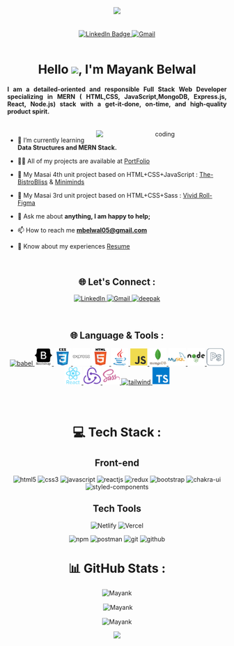 <div align=center>
<div id="header" >
  <img src="https://cdn.dribbble.com/users/730703/screenshots/6581243/avento.gif" width="450"/>
<br>
<br>
<br>
<div id="badges">
  <a href="https://https://www.linkedin.com/in/mayank-belwal-6bb808161/" target="_blank">
    <img src="https://img.shields.io/badge/LinkedIn-blue?style=for-the-badge&logo=linkedin&logoColor=white" alt="LinkedIn Badge"/>
  </a>
  <a href="mailto:mbelwal05MayankBelwal05@gmail.com" target="_blank">
    <img src="https://img.shields.io/badge/Gmail-D14836?style=for-the-badge&logo=gmail&logoColor=white" title="Gmail"  alt="Gmail"/>
  </a>
  
</div>
<img src="https://komarev.com/ghpvc/?username=MayankBelwal05&style=flat-square&color=blue" alt=""/>
</div>

<div>
  <h1>Hello <img src="https://media.giphy.com/media/hvRJCLFzcasrR4ia7z/giphy.gif" width="30px"/>, I'm Mayank Belwal</h1>
</div>
<h4 align="justify">I am a detailed-oriented and responsible Full Stack Web Developer specializing in MERN ( HTML,CSS, JavaScript,MongoDB, Express.js, React, Node.js) stack with a get-it-done, on-time, and high-quality product spirit.</h4>
<br>

<span>
<img align ="right" alt="coding" width = "300" src="https://raw.githubusercontent.com/TheDudeThatCode/TheDudeThatCode/master/Assets/Developer.gif">
 <div align="left">
   
- 🌱 I’m currently learning **Data Structures and MERN Stack.**

- 👨‍💻 All of my projects are available at <a href="">PortFolio</a>

- 🔭 My Masai 4th unit project based on HTML+CSS+JavaScript : <a href="https://neural-innovator-5123-lqyf.vercel.app/">The-BistroBliss</a>  & <a href="https://65ae0a3a32bdb7f45c486224--willowy-crepe-4809ab.netlify.app/html/">Miniminds</a>
- 🔭 My Masai 3rd unit project based on HTML+CSS+Sass : <a href="https://vivid-roll-405.netlify.app/">Vivid Roll-Figma</a>

- 💬 Ask me about **anything, I am happy to help;**

- 📫 How to reach me **mbelwal05@gmail.com**

- 📄 Know about my experiences  <a href="" target="_blank">Resume</a>
</div>

</span>
<br>


## 🌐 Let's Connect :

<a  href="https://https://www.linkedin.com/in/mayank-belwal-6bb808161/" target="_blank">
    <img src="https://img.shields.io/badge/LinkedIn-0077B5?style=for-the-badge&logo=linkedin&logoColor=white" title="LinkedIn"  alt="LinkedIn"/>
</a>
<a href="mailto:mbelwal05@gmail.com" target="_blank"> 
    <img src="https://img.shields.io/badge/Gmail-D14836?style=for-the-badge&logo=gmail&logoColor=white" title="Gmail"  alt="Gmail"/>
</a>
<a href="" target="_blank">
        <img src="https://img.shields.io/badge/Portfolio-18A303?style=for-the-badge&logo=ionic&logoColor=white" alt="deepak" />
</a>

</a>
<br>
<br>
<br>

## 🌐 Language & Tools :
<p align="center"> <a href="https://babeljs.io/" target="_blank" rel="noreferrer"> <img src="https://www.vectorlogo.zone/logos/babeljs/babeljs-icon.svg" alt="babel" width="40" height="40"/> </a> <a href="https://getbootstrap.com" target="_blank" rel="noreferrer"> <img src="https://raw.githubusercontent.com/devicons/devicon/master/icons/bootstrap/bootstrap-plain-wordmark.svg" alt="bootstrap" width="40" height="40"/> </a> <a href="https://www.w3schools.com/css/" target="_blank" rel="noreferrer"> <img src="https://raw.githubusercontent.com/devicons/devicon/master/icons/css3/css3-original-wordmark.svg" alt="css3" width="40" height="40"/> </a> <a href="https://expressjs.com" target="_blank" rel="noreferrer"> <img src="https://raw.githubusercontent.com/devicons/devicon/master/icons/express/express-original-wordmark.svg" alt="express" width="40" height="40"/> </a> <a href="https://www.w3.org/html/" target="_blank" rel="noreferrer"> <img src="https://raw.githubusercontent.com/devicons/devicon/master/icons/html5/html5-original-wordmark.svg" alt="html5" width="40" height="40"/> </a> <a href="https://www.java.com" target="_blank" rel="noreferrer"> <img src="https://raw.githubusercontent.com/devicons/devicon/master/icons/java/java-original.svg" alt="java" width="40" height="40"/> </a> <a href="https://developer.mozilla.org/en-US/docs/Web/JavaScript" target="_blank" rel="noreferrer"> <img src="https://raw.githubusercontent.com/devicons/devicon/master/icons/javascript/javascript-original.svg" alt="javascript" width="40" height="40"/> </a> <a href="https://www.mongodb.com/" target="_blank" rel="noreferrer"> <img src="https://raw.githubusercontent.com/devicons/devicon/master/icons/mongodb/mongodb-original-wordmark.svg" alt="mongodb" width="40" height="40"/> </a> <a href="https://www.mysql.com/" target="_blank" rel="noreferrer"> <img src="https://raw.githubusercontent.com/devicons/devicon/master/icons/mysql/mysql-original-wordmark.svg" alt="mysql" width="40" height="40"/> </a> <a href="https://nodejs.org" target="_blank" rel="noreferrer"> <img src="https://raw.githubusercontent.com/devicons/devicon/master/icons/nodejs/nodejs-original-wordmark.svg" alt="nodejs" width="40" height="40"/> </a> <a href="https://www.photoshop.com/en" target="_blank" rel="noreferrer"> <img src="https://raw.githubusercontent.com/devicons/devicon/master/icons/photoshop/photoshop-line.svg" alt="photoshop" width="40" height="40"/> </a> <a href="https://reactjs.org/" target="_blank" rel="noreferrer"> <img src="https://raw.githubusercontent.com/devicons/devicon/master/icons/react/react-original-wordmark.svg" alt="react" width="40" height="40"/> </a> <a href="https://redux.js.org" target="_blank" rel="noreferrer"> <img src="https://raw.githubusercontent.com/devicons/devicon/master/icons/redux/redux-original.svg" alt="redux" width="40" height="40"/> </a> <a href="https://sass-lang.com" target="_blank" rel="noreferrer"> <img src="https://raw.githubusercontent.com/devicons/devicon/master/icons/sass/sass-original.svg" alt="sass" width="40" height="40"/> </a> <a href="https://tailwindcss.com/" target="_blank" rel="noreferrer"> <img src="https://www.vectorlogo.zone/logos/tailwindcss/tailwindcss-icon.svg" alt="tailwind" width="40" height="40"/> </a> <a href="https://www.typescriptlang.org/" target="_blank" rel="noreferrer"> <img src="https://raw.githubusercontent.com/devicons/devicon/master/icons/typescript/typescript-original.svg" alt="typescript" width="40" height="40"/> </a> </p>

<br>
<br>


# 💻 Tech Stack :
<h2>Front-end</h2>
<p>
    <img src="https://img.shields.io/badge/HTML5-E34F26?style=for-the-badge&logo=html5&logoColor=white" alt="html5" />
    <img src="https://img.shields.io/badge/CSS3-1572B6?style=for-the-badge&logo=css3&logoColor=white" alt="css3" />
    <img src="https://img.shields.io/badge/JavaScript-323330?style=for-the-badge&logo=javascript&logoColor=F7DF1E" alt="javascript" />
    <img src="https://img.shields.io/badge/React-20232A?style=for-the-badge&logo=react&logoColor=61DAFB" alt="reactjs" /> <img src="https://img.shields.io/badge/Redux-593D88?style=for-the-badge&logo=redux&logoColor=white" alt="redux" />
    <img src="https://img.shields.io/badge/Bootstrap-563D7C?style=for-the-badge&logo=bootstrap&logoColor=white" alt="bootstrap" /> <img src="https://img.shields.io/badge/Chakra%20UI-3bc7bd?style=for-the-badge&logo=chakraui&logoColor=white" alt="chakra-ui" /> <img src="https://img.shields.io/badge/styled--components-DB7093?style=for-the-badge&logo=styled-components&logoColor=white" alt="styled-components" />
     
</p>

<h2>Tech Tools</h2>
<p>

![Netlify](https://img.shields.io/badge/netlify-%23000000.svg?style=for-the-badge&logo=netlify&logoColor=#00C7B7 "Netlify")
![Vercel](https://img.shields.io/badge/vercel-%23000000.svg?style=for-the-badge&logo=vercel&logoColor=white "Vercel")

<img src="https://img.shields.io/badge/npm-CB3837?style=for-the-badge&logo=npm&logoColor=white" alt="npm" /> <img src="https://img.shields.io/badge/Postman-FF6C37?style=for-the-badge&logo=Postman&logoColor=white" alt="postman" /> <img src="https://img.shields.io/badge/Git-f44d27?style=for-the-badge&logo=git&logoColor=white" alt="git" /> <img src="https://img.shields.io/badge/GitHub-100000?style=for-the-badge&logo=github&logoColor=white" alt="github" />

</p>

# 📊 GitHub Stats :

<div align ="center">
<p><img align="center" src="https://github-readme-stats.vercel.app/api/top-langs?username=MayankBelwal05&show_icons=true&locale=en&layout=compact" alt="Mayank" /></p>

<p>&nbsp;<img align="center" src="https://github-readme-stats.vercel.app/api?username=MayankBelwal05&show_icons=true&locale=en" alt="Mayank" /></p>

<p><img align="center" src="https://github-readme-streak-stats.herokuapp.com/?user=MayankBelwal05&" alt="Mayank" /></p>
</div>
<div align="center"> 
<img src="https://github-profile-trophy.vercel.app/?username=MayankBelwal05&column=-1&theme=onedark&rank=-?&margin-w=0" width="40%"/>
 </div>
</div>
